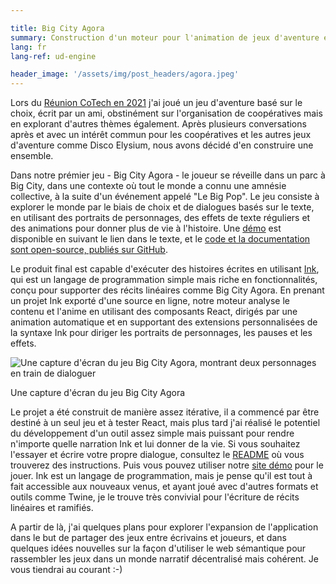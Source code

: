 ```yaml
---

title: Big City Agora
summary: Construction d'un moteur pour l'animation de jeux d'aventure en React
lang: fr
lang-ref: ud-engine

header_image: '/assets/img/post_headers/agora.jpeg'
---
```


Lors du [Réunion CoTech en 2021](https://community.coops.tech/t/cotech-gathering-spring-break-2021/2367) j'ai joué un jeu d'aventure basé sur le choix, écrit par un ami, obstinément sur l'organisation de coopératives mais en explorant d'autres thèmes également. Après plusieurs conversations après et avec un intérêt commun pour les coopératives et les autres jeux d'aventure comme Disco Elysium, nous avons décidé d'en construire une ensemble.

Dans notre prémier jeu - Big City Agora - le joueur se réveille dans un parc à Big City, dans une contexte où tout le monde a connu une amnésie collective, à la suite d'un événement appelé "Le Big Pop". Le jeu consiste à explorer le monde par le biais de choix et de dialogues basés sur le texte, en utilisant des portraits de personnages, des effets de texte réguliers et des animations pour donner plus de vie à l'histoire. Une [démo](https://frabjous-seahorse-efd12c.netlify.app/) est disponible en suivant le lien dans le texte, et le [code et la documentation sont open-source, publiés sur GitHub](https://github.com/Multi-User-Domain/utopian-dialogue).

Le produit final est capable d'exécuter des histoires écrites en utilisant [Ink](https://www.inklestudios.com/ink/), qui est un langage de programmation simple mais riche en fonctionnalités, conçu pour supporter des récits linéaires comme Big City Agora. En prenant un projet Ink exporté d'une source en ligne, notre moteur analyse le contenu et l'anime en utilisant des composants React, dirigés par une animation automatique et en supportant des extensions personnalisées de la syntaxe Ink pour diriger les portraits de personnages, les pauses et les effets.

<img src="{{ '/assets/img/post_assets/ud-engine/gameplay_screen.png' | absolute_url }}" class="blog-full-image" alt="Une capture d'écran du jeu Big City Agora, montrant deux personnages en train de dialoguer" />
<p class="image-caption" aria-hidden="true">Une capture d'écran du jeu Big City Agora</p>

Le projet a été construit de manière assez itérative, il a commencé par être destiné à un seul jeu et à tester React, mais plus tard j'ai réalisé le potentiel du développement d'un outil assez simple mais puissant pour rendre n'importe quelle narration Ink et lui donner de la vie. Si vous souhaitez l'essayer et écrire votre propre dialogue, consultez le [README](https://github.com/Multi-User-Domain/utopian-dialogue/blob/master/README.md) où vous trouverez des instructions. Puis vous pouvez utiliser notre [site démo](https://frabjous-seahorse-efd12c.netlify.app/) pour le jouer. Ink est un langage de programmation, mais je pense qu'il est tout à fait accessible aux nouveaux venus, et ayant joué avec d'autres formats et outils comme Twine, je le trouve très convivial pour l'écriture de récits linéaires et ramifiés.

A partir de là, j'ai quelques plans pour explorer l'expansion de l'application dans le but de partager des jeux entre écrivains et joueurs, et dans quelques idées nouvelles sur la façon d'utiliser le web sémantique pour rassembler les jeux dans un monde narratif décentralisé mais cohérent. Je vous tiendrai au courant :-)
